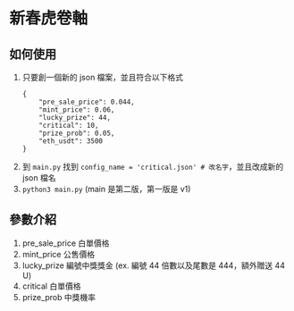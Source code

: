 # 新春虎卷軸

## 如何使用
1. 只要創一個新的 json 檔案，並且符合以下格式
    ```json=1
    {
        "pre_sale_price": 0.044,
        "mint_price": 0.06,
        "lucky_prize": 44,
        "critical": 10,
        "prize_prob": 0.05,
        "eth_usdt": 3500
    }
    ```
2. 到 `main.py` 找到 `config_name = 'critical.json' # 改名字`，並且改成新的 json 檔名
3. `python3 main.py` (main 是第二版，第一版是 v1)

## 參數介紹
1. pre_sale_price 白單價格
2. mint_price 公售價格
3. lucky_prize 編號中獎獎金 
    (ex. 編號 44 倍數以及尾數是 444，額外贈送 44 U)
4. critical 白單價格
5. prize_prob 中獎機率
